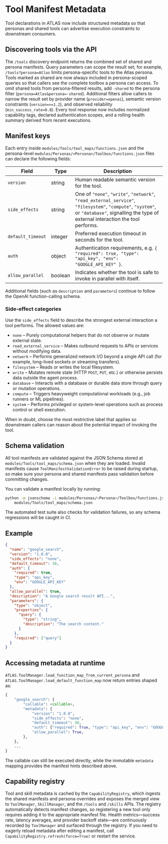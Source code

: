 # Tool Manifest Metadata

Tool declarations in ATLAS now include structured metadata so that personas and
shared tools can advertise execution constraints to downstream consumers.

## Discovering tools via the API

The `/tools` discovery endpoint returns the combined set of shared and persona
manifests. Query parameters can scope the result set; for example,
`/tools?persona=Atlas` limits persona-specific tools to the Atlas persona. Tools
marked as shared are now always included in persona-scoped queries so that
callers see the complete toolbox a persona can access. To omit shared tools from
persona-filtered results, add `-shared` to the persona filter
(`persona=Atlas&persona=-shared`). Additional filters allow callers to narrow the
result set by provider name (`provider=openai`), semantic version constraints
(`version=>=1.2`), and observed reliability (`min_success_rate=0.8`). Every tool
response now includes normalized capability tags, declared authentication scopes,
and a rolling health summary derived from recent executions.

## Manifest keys

Each entry inside `modules/Tools/tool_maps/functions.json` and the persona-level
`modules/Personas/<Persona>/Toolbox/functions.json` files can declare the
following fields:

| Field | Type | Description |
| --- | --- | --- |
| `version` | string | Human readable semantic version for the tool. |
| `side_effects` | string | One of `"none"`, `"write"`, `"network"`, `"read_external_service"`, `"filesystem"`, `"compute"`, `"system"`, or `"database"`, signalling the type of external interaction the tool performs. |
| `default_timeout` | integer | Preferred execution timeout in seconds for the tool. |
| `auth` | object | Authentication requirements, e.g. `{ "required": true, "type": "api_key", "env": "GOOGLE_API_KEY" }`. |
| `allow_parallel` | boolean | Indicates whether the tool is safe to invoke in parallel with itself. |

Additional fields (such as `description` and `parameters`) continue to follow
the OpenAI function-calling schema.

### Side-effect categories

Use the `side_effects` field to describe the strongest external interaction a
tool performs. The allowed values are:

* `none` – Purely computational helpers that do not observe or mutate external
  state.
* `read_external_service` – Makes outbound requests to APIs or services without
  modifying data.
* `network` – Performs generalized network I/O beyond a single API call (for
  example, long-lived sockets or streaming transfers).
* `filesystem` – Reads or writes the local filesystem.
* `write` – Mutates remote state (HTTP `POST`, `PUT`, etc.) or otherwise
  persists data outside the agent process.
* `database` – Interacts with a database or durable data store through query or
  mutation operations.
* `compute` – Triggers heavyweight computational workloads (e.g., job runners or
  ML pipelines).
* `system` – Performs privileged or system-level operations such as process
  control or shell execution.

When in doubt, choose the most restrictive label that applies so downstream
callers can reason about the potential impact of invoking the tool.

## Schema validation

All tool manifests are validated against the JSON Schema stored at
`modules/Tools/tool_maps/schema.json` when they are loaded. Invalid manifests
cause `ToolManifestValidationError` to be raised during startup, so make sure
your persona and shared manifests pass validation before committing changes.

You can validate a manifest locally by running:

```bash
python -m jsonschema -i modules/Personas/<Persona>/Toolbox/functions.json \
    modules/Tools/tool_maps/schema.json
```

The automated test suite also checks for validation failures, so any schema
regressions will be caught in CI.

## Example

```json
{
  "name": "google_search",
  "version": "1.0.0",
  "side_effects": "none",
  "default_timeout": 30,
  "auth": {
    "required": true,
    "type": "api_key",
    "env": "GOOGLE_API_KEY"
  },
  "allow_parallel": true,
  "description": "A Google search result API...",
  "parameters": {
    "type": "object",
    "properties": {
      "query": {
        "type": "string",
        "description": "The search content."
      }
    },
    "required": ["query"]
  }
}
```

## Accessing metadata at runtime

`ATLAS.ToolManager.load_function_map_from_current_persona` and
`ATLAS.ToolManager.load_default_function_map` now return entries shaped as:

```python
{
    "google_search": {
        "callable": <callable>,
        "metadata": {
            "version": "1.0.0",
            "side_effects": "none",
            "default_timeout": 30,
            "auth": {"required": True, "type": "api_key", "env": "GOOGLE_API_KEY"},
            "allow_parallel": True,
        },
    },
    ...
}
```

The callable can still be executed directly, while the immutable `metadata`
mapping provides the manifest hints described above.

## Capability registry

Tool and skill metadata is cached by the `CapabilityRegistry`, which ingests the
shared manifests and persona overrides and exposes the merged view to
`ToolManager`, `SkillManager`, and the `/tools` and `/skills` APIs. The registry
automatically detects manifest changes, so registering a new tool only requires
adding it to the appropriate manifest file. Health metrics—success rate, latency
averages, and provider backoff state—are continuously recorded by
`ToolManager` and surfaced through the registry. If you need to eagerly reload
metadata after editing a manifest, call
`CapabilityRegistry.refresh(force=True)` or restart the service.
